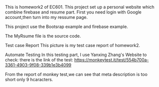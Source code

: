 This is homework2 of EC601.
This project set up a personal website which combine firebase and resume part.
First you need login with Google account,then turn into my ressume page.

This project use the Bootsrap example and firebase example.

The MyRsume file is the source code.

Test case Report
This picture is my test case report of homework2.

Automate Testing
In this testing part, I use  Yanxing Zhang's Website to check:
there is the link of the test:
https://monkeytest.it/test/554b700a-3361-4903-9f08-339b1e3b4099

From the report of monkey test,we can see that meta description is too short only 9 hcaracters.
